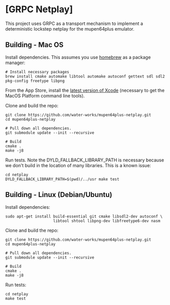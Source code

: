 [GRPC Netplay]
==============

This project uses GRPC as a transport mechanism to implement a deterministic 
lockstep netplay for the mupen64plus emulator.

Building - Mac OS
-----------------

Install dependencies. This assumes you use [homebrew](https://brew.sh/) as a
package manager:

    # Install necessary packages
    brew install cmake automake libtool automake autoconf gettext sdl sdl2 pkg-config freetype libpng

From the App Store, install the [latest version of Xcode](https://itunes.apple.com/us/app/xcode/id497799835?mt=12) (necessary to get the MacOS Platform command line tools).

Clone and build the repo:

    git clone https://github.com/water-works/mupen64plus-netplay.git
    cd mupen64plus-netplay

    # Pull down all dependencies.
    git submodule update --init --recursive

    # Build
    cmake .
    make -j8

Run tests. Note the DYLD_FALLBACK_LIBRARY_PATH is necessary because we don't 
build in the location of many libraries. This is a known issue:

    cd netplay
    DYLD_FALLBACK_LIBRARY_PATH=$(pwd)/../usr make test

Building - Linux (Debian/Ubuntu)
--------------------------------

Install dependencies:

    sudo apt-get install build-essential git cmake libsdl2-dev autoconf \
                         libtool shtool libpng-dev libfreetype6-dev nasm

Clone and build the repo:

    git clone https://github.com/water-works/mupen64plus-netplay.git
    cd mupen64plus-netplay

    # Pull down all dependencies.
    git submodule update --init --recursive

    # Build
    cmake .
    make -j8

Run tests:

    cd netplay
    make test
